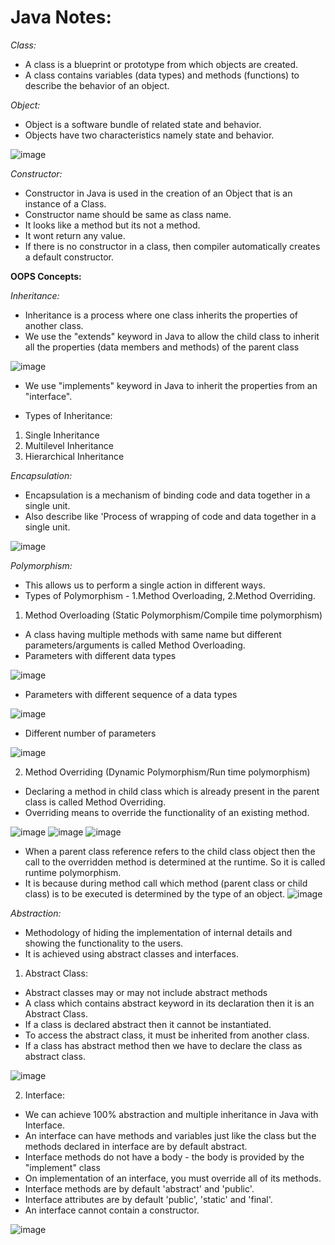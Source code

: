 # Java Notes:

*Class:*
- A class is a blueprint or prototype from which objects are created.
- A class contains variables (data types) and methods (functions) to describe the behavior of an object.


*Object:*
- Object is a software bundle of related state and behavior.
- Objects have two characteristics namely state and behavior.

![image](https://user-images.githubusercontent.com/33669698/210375397-3bda288a-4683-44bf-adeb-fd2f127375a9.png)


*Constructor:*
- Constructor in Java is used in the creation of an Object that is an instance of a Class.
- Constructor name should be same as class name.
- It looks like a method but its not a method. 
- It wont return any value.
- If there is no constructor in a class, then compiler automatically creates a default constructor.


**OOPS Concepts:**

*Inheritance:*
- Inheritance is a process where one class inherits the properties of another class.
- We use the "extends" keyword in Java to allow the child class to inherit all the properties (data members and methods) of the parent class

![image](https://user-images.githubusercontent.com/33669698/210364843-ca6d2b3b-54ac-440f-84bc-7036a7082cef.png)

- We use "implements" keyword in Java to inherit the properties from an "interface".

- Types of Inheritance:
1. Single Inheritance
2. Multilevel Inheritance
3. Hierarchical Inheritance


*Encapsulation:*
- Encapsulation is a mechanism of binding code and data together in a single unit.
- Also describe like 'Process of wrapping of code and data together in a single unit.

![image](https://user-images.githubusercontent.com/33669698/210366223-ffc33e39-c8c0-4aec-977d-f4f4bdeac18f.png)


*Polymorphism:*
- This allows us to perform a single action in different ways.
- Types of Polymorphism - 1.Method Overloading, 2.Method Overriding.

1. Method Overloading (Static Polymorphism/Compile time polymorphism)
- A class having multiple methods with same name but different parameters/arguments is called Method Overloading.
- Parameters with different data types

![image](https://user-images.githubusercontent.com/33669698/210368053-c1cef82c-5e74-4a97-a2a0-2760ae6972d1.png)

- Parameters with different sequence of a data types

![image](https://user-images.githubusercontent.com/33669698/210368212-fee32f96-62e0-4513-8d98-e34b7f9e8c2d.png)

- Different number of parameters

![image](https://user-images.githubusercontent.com/33669698/210368588-ec77b9d5-e436-4537-9b10-c13f4e24e358.png)

2. Method Overriding (Dynamic Polymorphism/Run time polymorphism)
- Declaring a method in child class which is already present in the parent class is called Method Overriding.
- Overriding means to override the functionality of an existing method.

![image](https://user-images.githubusercontent.com/33669698/210369405-8ac4ba81-af0f-4ab9-827f-14136d9619d0.png)
![image](https://user-images.githubusercontent.com/33669698/210369459-c5951428-5f46-4b1e-a2f9-ca85884fe6f5.png)
![image](https://user-images.githubusercontent.com/33669698/210369718-2322c898-33f8-483d-b97f-144758ae279b.png)

- When a parent class reference refers to the child class object then the call to the overridden method is determined at the runtime. So it is called runtime polymorphism. 
- It is because during method call which method (parent class or child class) is to be executed is determined by the type of an object.
![image](https://user-images.githubusercontent.com/33669698/210370161-b764b754-348d-408c-bd2c-5af7c46348f9.png)

*Abstraction:*
- Methodology of hiding the implementation of internal details and showing the functionality to the users.
- It is achieved using abstract classes and interfaces.

1. Abstract Class:

- Abstract classes may or may not include abstract methods
- A class which contains abstract keyword in its declaration then it is an Abstract Class.
- If a class is declared abstract then it cannot be instantiated.
- To access the abstract class, it must be inherited from another class.
- If a class has abstract method then we have to declare the class as abstract class.

![image](https://user-images.githubusercontent.com/33669698/210373841-1f9cd727-68d0-4246-aaa8-ef40a86b0629.png)

2. Interface:

- We can achieve 100% abstraction and multiple inheritance in Java with Interface.
- An interface can have methods and variables just like the class but the methods declared in interface are by default abstract.
- Interface methods do not have a body - the body is provided by the "implement" class
- On implementation of an interface, you must override all of its methods.
- Interface methods are by default 'abstract' and 'public'.
- Interface attributes are by default 'public', 'static' and 'final'.
- An interface cannot contain a constructor.

![image](https://user-images.githubusercontent.com/33669698/210374663-cab2e139-25e1-4bdf-b806-8e64128feb94.png)









